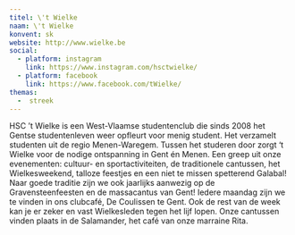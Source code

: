 ```yaml
---
titel: \'t Wielke
naam: \'t Wielke
konvent: sk
website: http://www.wielke.be
social:
  - platform: instagram
    link: https://www.instagram.com/hsctwielke/
  - platform: facebook
    link: https://www.facebook.com/tWielke/
themas:
  -  streek
---
```

HSC ’t Wielke is een West-Vlaamse studentenclub die sinds 2008 het Gentse studentenleven weer opfleurt voor menig student. Het verzamelt studenten uit de regio  Menen-Waregem. 
Tussen het studeren door zorgt ‘t Wielke voor de nodige ontspanning in Gent én Menen. Een greep uit onze evenementen: cultuur- en sportactiviteiten, de traditionele cantussen, het Wielkesweekend, talloze feestjes en een niet te missen spetterend Galabal! Naar goede traditie zijn we ook jaarlijks aanwezig op de Gravensteenfeesten en de massacantus van Gent! Iedere maandag zijn we te vinden in ons clubcafé, De Coulissen te Gent. Ook de rest van de week kan je er zeker en vast Wielkesleden tegen het lijf lopen. Onze cantussen vinden plaats in de Salamander, het café van onze marraine Rita.
